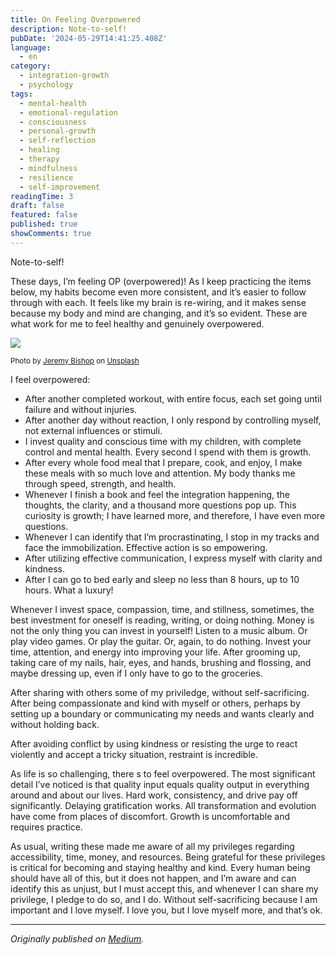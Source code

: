 ```yaml
---
title: On Feeling Overpowered
description: Note-to-self!
pubDate: '2024-05-29T14:41:25.408Z'
language:
  - en
category:
  - integration-growth
  - psychology
tags:
  - mental-health
  - emotional-regulation
  - consciousness
  - personal-growth
  - self-reflection
  - healing
  - therapy
  - mindfulness
  - resilience
  - self-improvement
readingTime: 3
draft: false
featured: false
published: true
showComments: true
---
```


Note-to-self!

These days, I’m feeling OP (overpowered)! As I keep practicing the items below, my habits become even more consistent, and it’s easier to follow through with each. It feels like my brain is re-wiring, and it makes sense because my body and mind are changing, and it’s so evident. These are what work for me to feel healthy and genuinely overpowered.

![](https://cdn-images-1.medium.com/max/800/0*9gcNgi7zz54OiC4Q)

<small>Photo by [Jeremy Bishop](https://unsplash.com/@jeremybishop?utm_source=medium&utm_medium=referral) on [Unsplash](https://unsplash.com?utm_source=medium&utm_medium=referral)</small>

I feel overpowered:

- After another completed workout, with entire focus, each set going until failure and without injuries.
- After another day without reaction, I only respond by controlling myself, not external influences or stimuli.
- I invest quality and conscious time with my children, with complete control and mental health. Every second I spend with them is growth.
- After every whole food meal that I prepare, cook, and enjoy, I make these meals with so much love and attention. My body thanks me through speed, strength, and health.
- Whenever I finish a book and feel the integration happening, the thoughts, the clarity, and a thousand more questions pop up. This curiosity is growth; I have learned more, and therefore, I have even more questions.
- Whenever I can identify that I’m procrastinating, I stop in my tracks and face the immobilization. Effective action is so empowering.
- After utilizing effective communication, I express myself with clarity and kindness.
- After I can go to bed early and sleep no less than 8 hours, up to 10 hours. What a luxury!

Whenever I invest space, compassion, time, and stillness, sometimes, the best investment for oneself is reading, writing, or doing nothing. Money is not the only thing you can invest in yourself! Listen to a music album. Or play video games. Or play the guitar. Or, again, to do nothing. Invest your time, attention, and energy into improving your life. After grooming up, taking care of my nails, hair, eyes, and hands, brushing and flossing, and maybe dressing up, even if I only have to go to the groceries.

After sharing with others some of my priviledge, without self-sacrificing. After being compassionate and kind with myself or others, perhaps by setting up a boundary or communicating my needs and wants clearly and without holding back.

After avoiding conflict by using kindness or resisting the urge to react violently and accept a tricky situation, restraint is incredible.

As life is so challenging, there s to feel overpowered. The most significant detail I’ve noticed is that quality input equals quality output in everything around and about our lives. Hard work, consistency, and drive pay off significantly. Delaying gratification works. All transformation and evolution have come from places of discomfort. Growth is uncomfortable and requires practice.

As usual, writing these made me aware of all my privileges regarding accessibility, time, money, and resources. Being grateful for these privileges is critical for becoming and staying healthy and kind. Every human being should have all of this, but it does not happen, and I’m aware and can identify this as unjust, but I must accept this, and whenever I can share my privilege, I pledge to do so, and I do. Without self-sacrificing because I am important and I love myself. I love you, but I love myself more, and that’s ok.

---

_Originally published on [Medium](https://medium.com/@wizards777/on-feeling-overpowered-d964cc32480a)._
